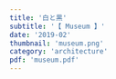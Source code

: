 ```yaml
---
title: '白と黒'
subtitle: '【 Museum 】'
date: '2019-02'
thumbnail: 'museum.png'
category: 'architecture'
pdf: 'museum.pdf'
---
```

